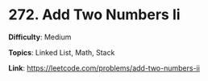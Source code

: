 # 272. Add Two Numbers Ii

**Difficulty**: Medium

**Topics**: Linked List, Math, Stack

**Link**: https://leetcode.com/problems/add-two-numbers-ii
